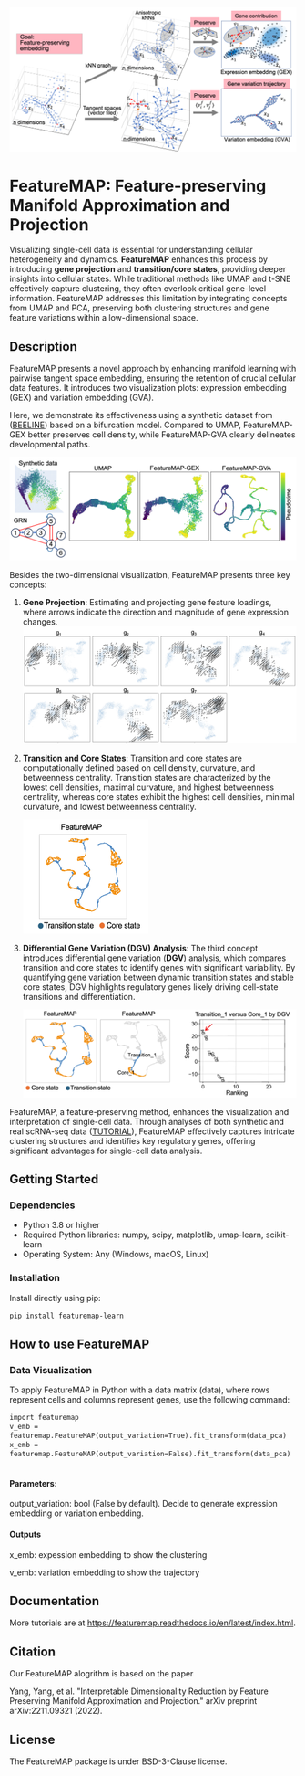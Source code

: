 ![FeatureMAP Illustration](./figures/featureMAP.png)

# FeatureMAP: Feature-preserving Manifold Approximation and Projection

Visualizing single-cell data is essential for understanding cellular heterogeneity and dynamics. **FeatureMAP** enhances this process by introducing **gene projection** and **transition/core states**, providing deeper insights into cellular states. While traditional methods like UMAP and t-SNE effectively capture clustering, they often overlook critical gene-level information. FeatureMAP addresses this limitation by integrating concepts from UMAP and PCA, preserving both clustering structures and gene feature variations within a low-dimensional space.

## Description

FeatureMAP presents a novel approach by enhancing manifold learning with pairwise tangent space embedding, ensuring the retention of crucial cellular data features. It introduces two visualization plots: expression embedding (GEX) and variation embedding (GVA).

Here, we demonstrate its effectiveness using a synthetic dataset from ([BEELINE](https://github.com/Murali-group/Beeline)) based on a bifurcation model. Compared to UMAP, FeatureMAP-GEX better preserves cell density, while FeatureMAP-GVA clearly delineates developmental paths.

<!-- ![Bifurcation Embedding](./figures/bifurcation_embedding.png) -->

   <img src="./figures/bifurcation_embedding.png" alt="Transition and Core States"/>



Besides the two-dimensional visualization, FeatureMAP presents three key concepts:

1. **Gene Projection**: Estimating and projecting gene feature loadings, where arrows indicate the direction and magnitude of gene expression changes.
    ![Gene Projection](./figures/gene_contribution.png)

   
2. **Transition and Core States**: Transition and core states are computationally defined based on cell density, curvature, and betweenness centrality. Transition states are characterized by the lowest cell densities, maximal curvature, and highest betweenness centrality, whereas core states exhibit the highest cell densities, minimal curvature, and lowest betweenness centrality.
    <!-- ![Core and Transition States](./figures/core_trans_states.png) -->

    <img src="./figures/core_trans_states.png" alt="Transition and Core States" width="220" height="200"/>


3. **Differential Gene Variation (DGV) Analysis**: The third concept introduces differential gene variation (**DGV**) analysis, which compares transition and core states to identify genes with significant variability. By quantifying gene variation between dynamic transition states and stable core states, DGV highlights regulatory genes likely driving cell-state transitions and differentiation.  
   
    <img src="./figures/DGV.png" alt="DGV"/>


FeatureMAP, a feature-preserving method, enhances the visualization and interpretation of single-cell data. Through analyses of both synthetic and real scRNA-seq data ([TUTORIAL](https://featuremap.readthedocs.io/en/latest/index.html)), FeatureMAP effectively captures intricate clustering structures and identifies key regulatory genes, offering significant advantages for single-cell data analysis.

## Getting Started

### Dependencies

- Python 3.8 or higher
- Required Python libraries: numpy, scipy, matplotlib, umap-learn, scikit-learn
- Operating System: Any (Windows, macOS, Linux)

### Installation

Install directly using pip:

```bash
pip install featuremap-learn
```

## How to use FeatureMAP

### Data Visualization
To apply FeatureMAP in Python with a data matrix (data), where rows represent cells and columns represent genes, use the following command:
```
import featuremap
v_emb = featuremap.FeatureMAP(output_variation=True).fit_transform(data_pca)
x_emb = featuremap.FeatureMAP(output_variation=False).fit_transform(data_pca)


```

#### Parameters:
output_variation: bool (False by default). Decide to generate expression embedding or variation embedding. 

#### Outputs
x_emb: expession embedding to show the clustering

v_emb: variation embedding to show the trajectory


## Documentation
More tutorials are at https://featuremap.readthedocs.io/en/latest/index.html.

## Citation
Our FeatureMAP alogrithm is based on the paper

Yang, Yang, et al. "Interpretable Dimensionality Reduction by Feature Preserving Manifold Approximation and Projection." arXiv preprint arXiv:2211.09321 (2022).

## License
The FeatureMAP package is under BSD-3-Clause license.

